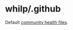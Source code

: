 # whilp/.github

Default [community health files](https://docs.github.com/en/github/building-a-strong-community/creating-a-default-community-health-file).

